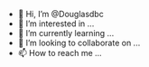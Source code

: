 - 👋 Hi, I’m @Douglasdbc
- 👀 I’m interested in ...
- 🌱 I’m currently learning ...
- 💞️ I’m looking to collaborate on ...
- 📫 How to reach me ...

<!---
Douglasdbc/Douglasdbc is a ✨ special ✨ repository because its `README.md` (this file) appears on your GitHub profile.
You can click the Preview link to take a look at your changes.
--->
